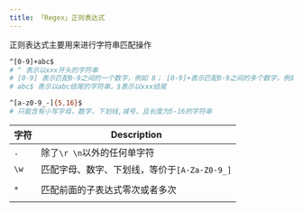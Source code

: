 ```yaml
---
title: 「Regex」正则表达式
---
```




正则表达式主要用来进行字符串匹配操作



```sh
^[0-9]+abc$
# ^ 表示以xxx开头的字符串
# [0-9] 表示匹配0-9之间的一个数字，例如 8； [0-9]+表示匹配0-9之间的多个数字，例如：867
# abc$ 表示以abc结尾的字符串，$表示以xxx结尾
```



```sh
^[a-z0-9_-]{5,16}$
# 只能含有小写字母，数字，下划线,减号，且长度为5-16的字符串
```



| 字符 | Description                                  |
| ---- | -------------------------------------------- |
| `.`  | 除了`\r \n`以外的任何单字符                  |
| `\w` | 匹配字母、数字、下划线，等价于`[A-Za-Z0-9_]` |
|      |                                              |
| `*`  | 匹配前面的子表达式零次或者多次               |
|      |                                              |

